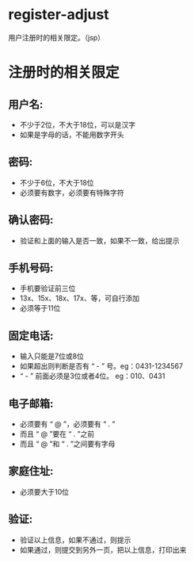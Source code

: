 # register-adjust
用户注册时的相关限定。（jsp）

# 注册时的相关限定

## 用户名:
* 不少于2位，不大于18位，可以是汉字
* 如果是字母的话，不能用数字开头

## 密码:
* 不少于6位，不大于18位
* 必须要有数字，必须要有特殊字符

## 确认密码:
* 验证和上面的输入是否一致，如果不一致，给出提示

## 手机号码:
* 手机要验证前三位
* 13x、15x、18x、17x、等，可自行添加
* 必须等于11位

## 固定电话:
* 输入只能是7位或8位
* 如果超出则判断是否有 “ - ” 号。eg：0431-1234567
* “ - ” 前面必须是3位或者4位。 eg：010、0431

## 电子邮箱:
* 必须要有 “ @ ”，必须要有 “ . ”
* 而且 “ @ ”要在 “ . ”之前
* 而且 “ @ ”和 “ . ”之间要有字母

## 家庭住址:
* 必须要大于10位

## 验证:
* 验证以上信息，如果不通过，则提示
* 如果通过，则提交到另外一页，把以上信息，打印出来
